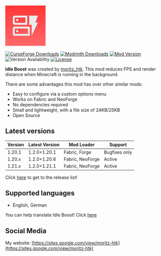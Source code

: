 ![Idle Boost icon](https://github.com/moritz-htk/idle-boost/blob/main/common/src/main/resources/icon.png)

[![CurseForge Downloads](https://cf.way2muchnoise.eu/short_1054545_downloads.svg?badge_style=for_the_badge)](https://www.curseforge.com/minecraft/mc-mods/idle-boost)
[![Modrinth Downloads](https://img.shields.io/modrinth/dt/REC6ythZ?style=for-the-badge&logo=modrinth)](https://modrinth.com/mod/idle-boost)
[![Mod Version](https://img.shields.io/modrinth/v/REC6ythZ?style=for-the-badge)](https://github.com/moritz-htk/idle-boost/releases)
![Version Availability](https://cf.way2muchnoise.eu/versions/1054545.svg?badge_style=for_the_badge)
[![License](https://img.shields.io/badge/LICENSE-moritz__htk_Software_License_Agreement_(mSLA)-red?style=for-the-badge)](https://sites.google.com/view/moritz-htk/license)

**Idle Boost** was created by [moritz_htk](https://github.com/moritz-htk). This mod reduces FPS and render distance when Minecraft is running in the background.

There are some advantages this mod has over other similar mods:
- Easy to configure via a custom options menu
- Works on Fabric and NeoForge
- No dependencies required
- Small and lightweight, with a file size of 24KB/25KB
- Open Source

## Latest versions
| Version | Latest Version | Mod Loader       | Support       |
|---------|----------------|------------------|---------------|
| 1.20.1  | 1.2.0+1.20.1   | Fabric, Forge    | Bugfixes only |
| 1.20.x  | 1.2.0+1.20.6   | Fabric, NeoForge | Active        | 
| 1.21.x  | 1.2.0+1.21.1   | Fabric, NeoForge | Active        |

Click [here](https://github.com/moritz-htk/idle-boost/releases) to get to the release list!

## Supported languages
- English, German

You can help translate Idle Boost! Click [here](https://crowdin.com/project/idle-boost)

## Social Media
My website: [https://sites.google.com/view/moritz-htk](https://sites.google.com/view/moritz-htk)